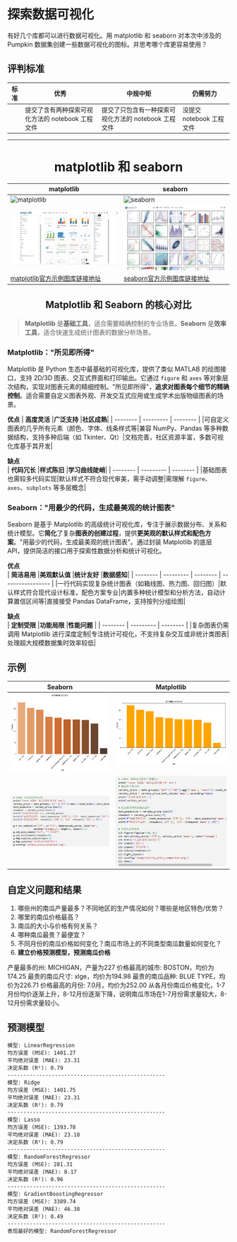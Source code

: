 # 探索数据可视化

有好几个库都可以进行数据可视化。用 matplotlib 和 seaborn 对本次中涉及的 Pumpkin 数据集创建一些数据可视化的图标。并思考哪个库更容易使用？

## 评判标准

| 标准 | 优秀 | 中规中矩 | 仍需努力 |
| -------- | --------- | -------- | ----------------- |
|          | 提交了含有两种探索可视化方法的 notebook 工程文件         |   提交了只包含有一种探索可视化方法的 notebook 工程文件       |  没提交  notebook 工程文件                 |

-------------
  
    
# <center> matplotlib 和 seaborn </center>


| matplotlib | seaborn |
| -------- | --------- |
| ![matplotlib](https://matplotlib.org/stable/_static/logo_light.svg)| ![seaborn](https://seaborn.pydata.org/_static/logo-wide-lightbg.svg) |
|![matplotlib示例页面](./image/matplotlib_shili_wep.png)|![seaborn示例页面](./image/seaborn_shili_wep.png)|
|[matplotlib官方示例图库链接地址](https://matplotlib.org/stable/gallery/index.html)|[seaborn官方示例图库链接地址](https://seaborn.pydata.org/examples/index.html)|

##  <center>Matplotlib 和 Seaborn 的核心对比</center>
>**Matplotlib** 是**基础工具**，适合需要精确控制的专业场景。**Seaborn** 是**效率工具**，适合快速生成统计图表的数据分析场景。
### Matplotlib："所见即所得"
Matplotlib 是 Python 生态中最基础的可视化库，提供了类似 MATLAB 的绘图接口，支持 2D/3D 图表、交互式界面和打印输出。它通过 `figure` 和 `axes` 等对象层次结构，实现对图表元素的精细控制。"所见即所得"，**追求对图表每个细节的精确控制**。适合需要自定义图表外观、开发交互式应用或生成学术出版物级图表的场景。

**优点** 
| **高度灵活** |**广泛支持** |**社区成熟**|
| -------- | --------- | -------- | 
|可自定义图表的几乎所有元素（颜色、字体、线条样式等|兼容 NumPy、Pandas 等多种数据结构，支持多种后端（如 Tkinter、Qt）|文档完善，社区资源丰富，多数可视化库基于其开发|

**缺点**  
| **代码冗长** |**样式陈旧** |**学习曲线陡峭**|
| -------- | --------- | -------- |
|基础图表也需较多代码实现|默认样式不符合现代审美，需手动调整|需理解 `figure`、`axes`、`subplots` 等多层概念|


### Seaborn："用最少的代码，生成最美观的统计图表"
Seaborn 是基于 Matplotlib 的高级统计可视化库，专注于展示数据分布、关系和统计模型。它**简化**了复杂**图表的创建过程**，提供**更美观的默认样式和配色方案**。"用最少的代码，生成最美观的统计图表"。通过封装 Matplotlib 的底层 API，提供简洁的接口用于探索性数据分析和统计可视化。

**优点**  
| **简洁易用** |**美观默认值** |**统计友好** |**数据感知**|
| -------- | --------- | -------- | ----------------- | 
|一行代码实现复杂统计图表（如箱线图、热力图、回归图）|默认样式符合现代设计标准，配色方案专业|内置多种统计模型和分析方法，自动计算置信区间等|直接接受 Pandas DataFrame，支持按列分组绘图|

**缺点**  
| **定制受限** |**功能局限** |**性能问题** |
| -------- | --------- | -------- |
|复杂图表仍需调用 Matplotlib 进行深度定制|专注统计可视化，不支持复杂交互或非统计类图表|处理超大规模数据集时效率较低|

## 示例

|Seaborn|Matplotlib|
| -------- | --------- |
|![Seaborn：](./image\variety_price_comparison.png)|![matplotlib：](./image\matplotlib_variety_price_comparison.png.png)|
|![sns代码](./image\sns_dm.png)|![mpl代码](./image\m_dm.png)|



## 自定义问题和结果
1. 哪些州的南瓜产量最多？不同地区的生产情况如何？哪些是地区特色/优势？
2. 哪里的南瓜价格最高？
3. 南瓜的大小与价格有何关系？
4. 哪种南瓜最贵？最便宜？
5. 不同月份的南瓜价格如何变化？南瓜市场上的不同类型南瓜数量如何变化？
6. **建立价格预测模型，预测南瓜价格**

产量最多的州: MICHIGAN，产量为227
价格最高的城市: BOSTON，均价为174.25
最贵的南瓜尺寸: xlge，均价为194.98
最贵的南瓜品种: BLUE TYPE，均价为226.71
价格最高的月份: 7.0月，均价为252.00
从各月份南瓜价格变化，1-7月份均价逐渐上升，8-12月份逐渐下降，说明南瓜市场在1-7月份需求量较大，8-12月份需求量较小。

## 预测模型  
```
模型: LinearRegression
均方误差 (MSE): 1401.27
平均绝对误差 (MAE): 23.31
决定系数 (R²): 0.79
--------------------------------------------------
模型: Ridge
均方误差 (MSE): 1401.75
平均绝对误差 (MAE): 23.31
决定系数 (R²): 0.79
--------------------------------------------------
模型: Lasso
均方误差 (MSE): 1393.78
平均绝对误差 (MAE): 23.18
决定系数 (R²): 0.79
--------------------------------------------------
模型: RandomForestRegressor
均方误差 (MSE): 281.31
平均绝对误差 (MAE): 8.17
决定系数 (R²): 0.96
--------------------------------------------------
模型: GradientBoostingRegressor
均方误差 (MSE): 3389.74
平均绝对误差 (MAE): 46.38
决定系数 (R²): 0.49
--------------------------------------------------
表现最好的模型: RandomForestRegressor
```
